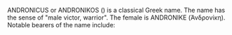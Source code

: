ANDRONICUS or ANDRONIKOS () is a classical Greek name. The name has the sense of "male victor, warrior". The female is ANDRONIKE (Ἀνδρονίκη). Notable bearers of the name include:

